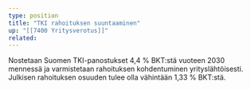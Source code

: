```yaml
---
type: position
title: "TKI rahoituksen suuntaaminen"
up: "[[7400 Yritysverotus]]"
related:
---
```


Nostetaan Suomen TKI-panostukset 4,4 % BKT:stä vuoteen 2030 mennessä ja varmistetaan rahoituksen kohdentuminen yrityslähtöisesti. Julkisen rahoituksen osuuden tulee olla vähintään 1,33 % BKT:stä.